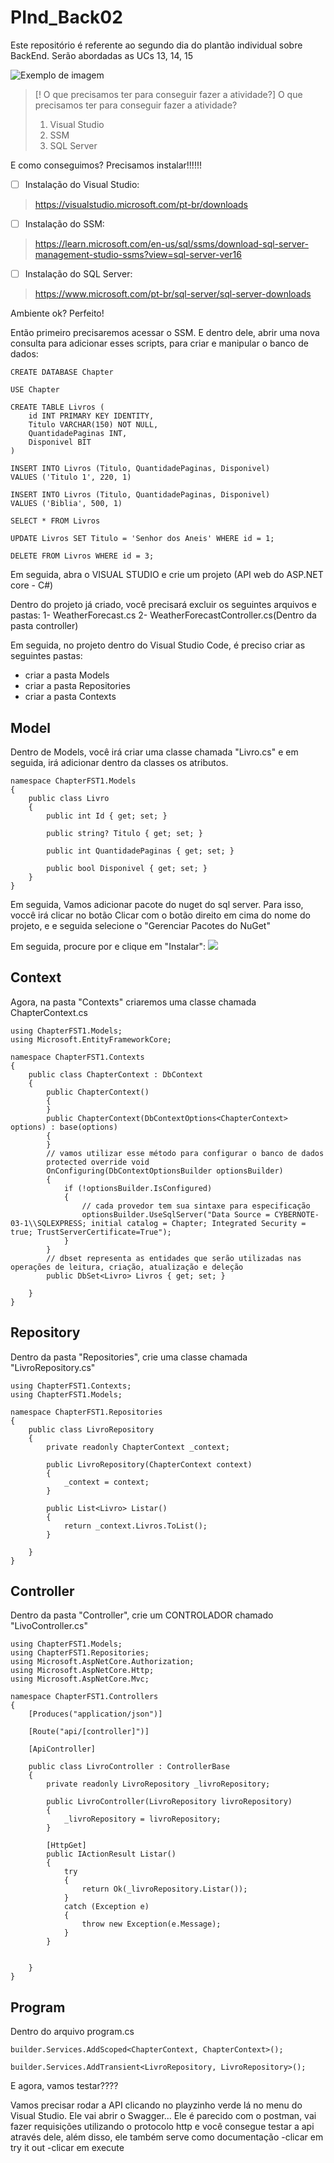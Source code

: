 <h1>PInd_Back02</h1>
<p>Este repositório é referente ao segundo dia do plantão individual sobre BackEnd. Serão abordadas as UCs 13, 14, 15</p>

 ![Exemplo de imagem](img/gifs-momentos-de-felicidade.gif)
 
> [! O que precisamos ter para conseguir fazer a atividade?]
> O que precisamos ter para conseguir fazer a atividade?
> 1) Visual Studio
> 2) SSM
> 3) SQL Server

E como conseguimos? Precisamos instalar!!!!!!

- [ ] Instalação do Visual Studio:
> https://visualstudio.microsoft.com/pt-br/downloads

- [ ] Instalação do SSM:
> https://learn.microsoft.com/en-us/sql/ssms/download-sql-server-management-studio-ssms?view=sql-server-ver16

- [ ] Instalação do SQL Server:
> https://www.microsoft.com/pt-br/sql-server/sql-server-downloads


Ambiente ok? Perfeito!

Então primeiro precisaremos acessar o SSM. E dentro dele, abrir uma nova consulta para adicionar esses scripts, para criar e manipular o banco de dados:
```
CREATE DATABASE Chapter

USE Chapter

CREATE TABLE Livros (
	id INT PRIMARY KEY IDENTITY,
	Titulo VARCHAR(150) NOT NULL,
	QuantidadePaginas INT,
	Disponivel BIT
)

INSERT INTO Livros (Titulo, QuantidadePaginas, Disponivel)
VALUES ('Titulo 1', 220, 1)

INSERT INTO Livros (Titulo, QuantidadePaginas, Disponivel)
VALUES ('Biblia', 500, 1)

SELECT * FROM Livros

UPDATE Livros SET Titulo = 'Senhor dos Aneis' WHERE id = 1;

DELETE FROM Livros WHERE id = 3;
```

Em seguida, abra o VISUAL STUDIO e crie um projeto (API web do ASP.NET core - C#)

Dentro do projeto já criado, você precisará excluir os seguintes arquivos e pastas:
1-    WeatherForecast.cs
2-    WeatherForecastController.cs(Dentro da pasta controller)

Em seguida, no projeto dentro do Visual Studio Code, é preciso criar as seguintes pastas:
- criar a pasta Models
- criar a pasta Repositories
- criar a pasta Contexts

## Model
Dentro de Models, você irá criar uma classe chamada "Livro.cs" e em seguida, irá adicionar dentro da classes os atributos.

```
namespace ChapterFST1.Models
{
    public class Livro
    {
        public int Id { get; set; }

        public string? Titulo { get; set; }

        public int QuantidadePaginas { get; set; }

        public bool Disponivel { get; set; }
    }
}
```

Em seguida, 
Vamos adicionar pacote do nuget do sql server. Para isso, voccê irá clicar no botão
Clicar com o botão direito em cima do nome do projeto, e e seguida selecione o "Gerenciar Pacotes do NuGet"

Em seguida, procure por e clique em "Instalar": 
<img src="https://i.stack.imgur.com/XEYvs.png">

## Context
Agora, na  pasta "Contexts" criaremos uma classe chamada ChapterContext.cs
```
using ChapterFST1.Models;
using Microsoft.EntityFrameworkCore;

namespace ChapterFST1.Contexts
{
    public class ChapterContext : DbContext
    {
        public ChapterContext()
        {
        }
        public ChapterContext(DbContextOptions<ChapterContext> options) : base(options)
        {
        }
        // vamos utilizar esse método para configurar o banco de dados
        protected override void
        OnConfiguring(DbContextOptionsBuilder optionsBuilder)
        {
            if (!optionsBuilder.IsConfigured)
            {
                // cada provedor tem sua sintaxe para especificação
                optionsBuilder.UseSqlServer("Data Source = CYBERNOTE-03-1\\SQLEXPRESS; initial catalog = Chapter; Integrated Security = true; TrustServerCertificate=True");
            }
        }
        // dbset representa as entidades que serão utilizadas nas operações de leitura, criação, atualização e deleção
        public DbSet<Livro> Livros { get; set; }

    }
}

```

## Repository

Dentro da pasta  "Repositories", crie uma classe chamada "LivroRepository.cs"

```
using ChapterFST1.Contexts;
using ChapterFST1.Models;

namespace ChapterFST1.Repositories
{
    public class LivroRepository
    {
        private readonly ChapterContext _context;

        public LivroRepository(ChapterContext context)
        {
            _context = context;
        }

        public List<Livro> Listar()
        {
            return _context.Livros.ToList();
        }

    }
}

```
## Controller

Dentro da pasta  "Controller", crie um CONTROLADOR chamado "LivoController.cs"

```
using ChapterFST1.Models;
using ChapterFST1.Repositories;
using Microsoft.AspNetCore.Authorization;
using Microsoft.AspNetCore.Http;
using Microsoft.AspNetCore.Mvc;

namespace ChapterFST1.Controllers
{
    [Produces("application/json")]
    
    [Route("api/[controller]")]

    [ApiController]

    public class LivroController : ControllerBase
    {
        private readonly LivroRepository _livroRepository;

        public LivroController(LivroRepository livroRepository)
        {
            _livroRepository = livroRepository;
        }

        [HttpGet]
        public IActionResult Listar()
        {
            try
            {
                return Ok(_livroRepository.Listar());
            }
            catch (Exception e)
            {
                throw new Exception(e.Message);
            }
        }


    }
}

```

## Program

Dentro do arquivo program.cs

```
builder.Services.AddScoped<ChapterContext, ChapterContext>();

builder.Services.AddTransient<LivroRepository, LivroRepository>();

```

E agora, vamos testar????

Vamos precisar rodar a API clicando no playzinho verde lá no menu do Visual Studio. Ele vai abrir o Swagger... Ele é parecido com o postman, vai fazer requisições utilizando o protocolo http e você consegue testar a api através dele, além disso, ele também serve como documentação
-clicar em try it out
-clicar em execute

